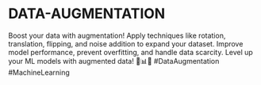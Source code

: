 # DATA-AUGMENTATION
Boost your data with augmentation! Apply techniques like rotation, translation, flipping, and noise addition to expand your dataset. Improve model performance, prevent overfitting, and handle data scarcity. Level up your ML models with augmented data! 🔄📊🚀 #DataAugmentation #MachineLearning
